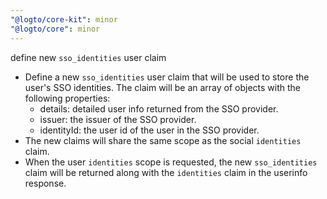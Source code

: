 ```yaml
---
"@logto/core-kit": minor
"@logto/core": minor
---
```


define new `sso_identities` user claim

- Define a new `sso_identities` user claim that will be used to store the user's SSO identities. The claim will be an array of objects with the following properties:
  - details: detailed user info returned from the SSO provider.
  - issuer: the issuer of the SSO provider.
  - identityId: the user id of the user in the SSO provider.
- The new claims will share the same scope as the social `identities` claim.
- When the user `identities` scope is requested, the new `sso_identities` claim will be returned along with the `identities` claim in the userinfo response.
